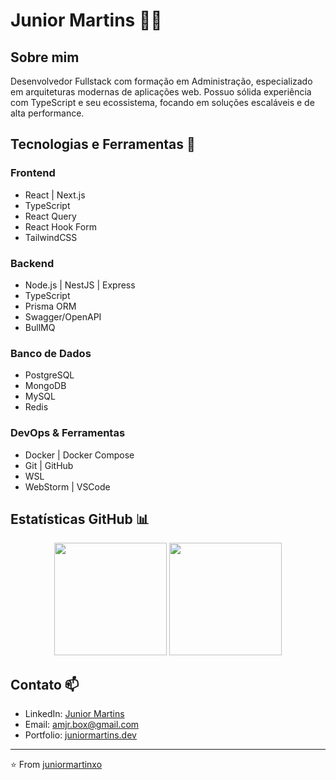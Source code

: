 # Junior Martins 👨‍💻

## Sobre mim
Desenvolvedor Fullstack com formação em Administração, especializado em arquiteturas modernas de aplicações web. Possuo sólida experiência com TypeScript e seu ecossistema, focando em soluções escaláveis e de alta performance.

## Tecnologias e Ferramentas 🚀

### Frontend
- React | Next.js
- TypeScript
- React Query
- React Hook Form
- TailwindCSS

### Backend
- Node.js | NestJS | Express
- TypeScript
- Prisma ORM
- Swagger/OpenAPI
- BullMQ

### Banco de Dados
- PostgreSQL
- MongoDB
- MySQL
- Redis

### DevOps & Ferramentas
- Docker | Docker Compose
- Git | GitHub
- WSL
- WebStorm | VSCode

## Estatísticas GitHub 📊
<div align="center">
  <img height="180em" src="https://github-readme-stats.vercel.app/api?username=juniormartinxo&show_icons=true&theme=dracula&include_all_commits=true&count_private=true"/>
  <img height="180em" src="https://github-readme-stats.vercel.app/api/top-langs/?username=juniormartinxo&layout=compact&langs_count=7&theme=dracula"/>
</div>

## Contato 📫
- LinkedIn: [Junior Martins]([link](https://www.linkedin.com/in/juniormartinxo/))
- Email: amjr.box@gmail.com
- Portfolio: [juniormartins.dev](https://www.juniormartins.dev)

---

⭐️ From [juniormartinxo](https://github.com/juniormartinxo)
